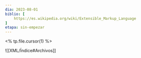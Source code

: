 ```yaml
---
dia: 2023-08-01
biblio: [
	https://es.wikipedia.org/wiki/Extensible_Markup_Language
]
etapa: sin-empezar
---
```

<% tp.file.cursor(1) %>








![[XML/Índice#Archivos]]